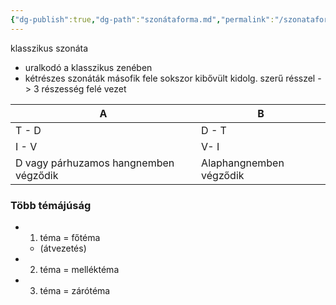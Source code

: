 ```yaml
---
{"dg-publish":true,"dg-path":"szonátaforma.md","permalink":"/szonataforma/"}
---
```


klasszikus szonáta
- uralkodó a klasszikus zenében
- kétrészes szonáták másofik fele sokszor kibővült kidolg. szerű résszel -> 3 részesség felé vezet

| A     | B                       |
| ----- | ----------------------- |
| T - D | D - T                   |
| I - V | V- I                    |
| D vagy párhuzamos hangnemben végződik      | Alaphangnemben végződik |

### Több témájúság
- 1. téma = főtéma
	- (átvezetés)
- 2. téma = melléktéma
- 3. téma = zárótéma